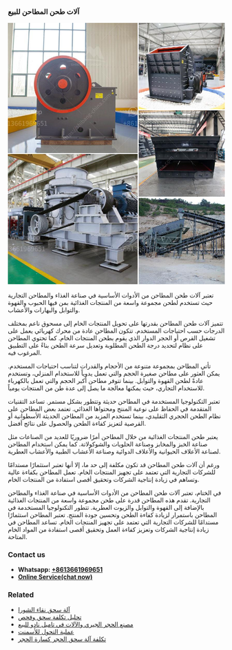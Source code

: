 <h3>آلات طحن المطاحن للبيع</h3><img src='1701746206.jpg' alt=''><p>تعتبر آلات طحن المطاحن من الأدوات الأساسية في صناعة الغذاء والمطاحن التجارية حيث تستخدم لطحن مجموعة واسعة من المنتجات الغذائية بمن فيها الحبوب والقهوة والتوابل والبهارات والأعشاب.</p><p>تتميز آلات طحن المطاحن بقدرتها على تحويل المنتجات الخام إلى مسحوق ناعم بمختلف الدرجات حسب احتياجات المستخدم. تتكون المطاحن عادة من محرك كهربائي يعمل على تشغيل القرص أو الحجر الدوار الذي يقوم بطحن المنتجات الخام. كما تحتوي المطاحن على نظام لتحديد درجة الطحن المطلوبة وتعديل سرعة الطحن بناءً على التطبيق المرغوب فيه.</p><p>تأتي المطاحن بمجموعة متنوعة من الأحجام والقدرات لتناسب احتياجات المستخدم. يمكن العثور على مطاحن صغيرة الحجم والتي تعمل يدوياً للاستخدام المنزلي، وتستخدم عادةً لطحن القهوة والتوابل. بينما تتوفر مطاحن أكبر الحجم والتي تعمل بالكهرباء للاستخدام التجاري، حيث يمكنها معالجة ما يصل إلى عدة طن من المنتجات يومياً.</p><p>تعتبر التكنولوجيا المستخدمة في المطاحن حديثة وتتطور بشكل مستمر. تساعد التقنيات المتقدمة في الحفاظ على نوعية المنتج ومحتواها الغذائي. تعتمد بعض المطاحن على نظام الطحن الحجري التقليدي، بينما تستخدم المزيد من المطاحن الحديثة الأسطوانية أو القرصية لتعزيز كفاءة الطحن والحصول على نتائج أفضل.</p><p>يعتبر طحن المنتجات الغذائية من خلال المطاحن أمرًا ضروريًا للعديد من الصناعات مثل صناعة الخبز والمخابز وصناعة الحلويات والشوكولاتة. كما يمكن استخدام المطاحن لصناعة الأعلاف الحيوانية والأعلاف الدوائية وصناعة الأعشاب الطبية والأعشاب العطرية.</p><p>ورغم أن آلات طحن المطاحن قد تكون مكلفة إلى حد ما، إلا أنها تعتبر استثمارًا مستدامًا للشركات التجارية التي تعتمد على تجهيز المنتجات الخام. تعمل المطاحن بكفاءة عالية وتساهم في زيادة إنتاجية الشركات وتحقيق أقصى استفادة من المنتجات الخام.</p><p>في الختام، تعتبر آلات طحن المطاحن من الأدوات الأساسية في صناعة الغذاء والمطاحن التجارية. تقدم هذه المطاحن قدرة على طحن مجموعة واسعة من المنتجات الغذائية بالإضافة إلى القهوة والتوابل والزيوت العطرية. تتطور التكنولوجيا المستخدمة في المطاحن باستمرار لزيادة كفاءة الطحن وتحسين جودة المنتج. تعتبر المطاحن استثمارًا مستدامًا للشركات التجارية التي تعتمد على تجهيز المنتجات الخام. تساعد المطاحن في زيادة إنتاجية الشركات وتعزيز كفاءة العمل وتحقيق أقصى استفادة من المواد الخام المتاحة.</p><h3>Contact us</h3><ul><li><strong>Whatsapp:&nbsp;<a href="https://wa.me/8613661969651">+8613661969651</a></strong></li><li><a href="https://swt.shibang-china.com/?git&amp;zhl&amp;آلات طحن المطاحن للبيع"><strong>Online Service(chat now)</strong></a></li></ul><h3>Related</h3><ul><li><a href='آلة سحق نقاء الشورا.md'>آلة سحق نقاء الشورا</a></li><li><a href='تحليل تكلفة سحق وفحص.md'>تحليل تكلفة سحق وفحص</a></li><li><a href='مصنع الحجر الجيري والآلات في تاميل نادو للبيع.md'>مصنع الحجر الجيري والآلات في تاميل نادو للبيع</a></li><li><a href='عملية التحول للأسمنت.md'>عملية التحول للأسمنت</a></li><li><a href='تكلفة آلة سحق الحجر كسارة الحجر.md'>تكلفة آلة سحق الحجر كسارة الحجر</a></li></ul>